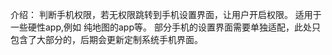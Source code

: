 介绍：
判断手机权限，若无权限跳转到手机设置界面，让用户开启权限。
适用于一些硬性app,例如 纯地图的app等。
部分手机的设置界面需要单独适配，此处只包含了大部分的，后期会更新定制系统手机界面。
